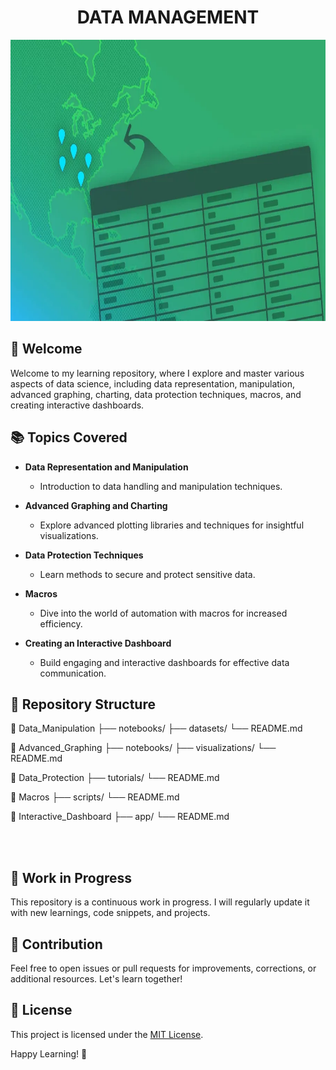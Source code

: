 <h1 style="text-align:center;">DATA MANAGEMENT</h1>

<p align="center">
  <img src="./img/img.jpg" alt="Repository Image" width="900" height="450"/>
</p>

## 🚀 Welcome

Welcome to my learning repository, where I explore and master various aspects of data science, including data representation, manipulation, advanced graphing, charting, data protection techniques, macros, and creating interactive dashboards.

## 📚 Topics Covered

- **Data Representation and Manipulation**  
  - Introduction to data handling and manipulation techniques.

- **Advanced Graphing and Charting**  
  - Explore advanced plotting libraries and techniques for insightful visualizations.

- **Data Protection Techniques**  
  - Learn methods to secure and protect sensitive data.

- **Macros**  
  - Dive into the world of automation with macros for increased efficiency.

- **Creating an Interactive Dashboard**  
  - Build engaging and interactive dashboards for effective data communication.

## 🌈 Repository Structure

📁 Data_Manipulation
├── notebooks/
├── datasets/
└── README.md

📁 Advanced_Graphing
├── notebooks/
├── visualizations/
└── README.md

📁 Data_Protection
├── tutorials/
└── README.md

📁 Macros
├── scripts/
└── README.md

📁 Interactive_Dashboard
├── app/
└── README.md

<br>
<br>

## 🚧 Work in Progress

This repository is a continuous work in progress. I will regularly update it with new learnings, code snippets, and projects.

## 🌟 Contribution

Feel free to open issues or pull requests for improvements, corrections, or additional resources. Let's learn together!

## 📌 License

This project is licensed under the [MIT License](LICENSE).

Happy Learning! 🚀
